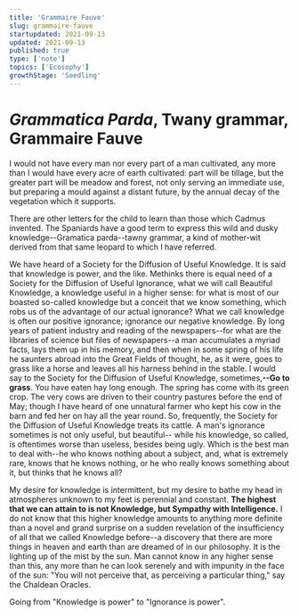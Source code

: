 ```yaml
---
title: 'Grammaire Fauve'
slug: grammaire-fauve
startupdated: 2021-09-13
updated: 2021-09-13
published: true
type: ['note']
topics: ['Ecosophy']
growthStage: 'Seedling'
---
```


# *Grammatica Parda*, Twany grammar, Grammaire Fauve

<SimpleCard width="700px">

<p> I would not have every man nor every part of a man cultivated, any more than I would have every acre of earth cultivated: part will be tillage, but the greater part will be meadow and forest, not only serving an immediate use, but preparing a mould against a distant future, by the annual decay of the vegetation which it supports. 
	
There are other letters for the child to learn than those which Cadmus invented. The Spaniards have a good term to express this wild and dusky knowledge--Gramatica parda--tawny grammar, a kind of mother-wit derived from that same leopard to which I have referred. 
	
We have heard of a Society for the Diffusion of Useful Knowledge. It is said that knowledge is power, and the like. Methinks there is equal need of a Society for the Diffusion of Useful Ignorance, what we will call Beautiful Knowledge, a knowledge useful in a higher sense: for what is most of our boasted so-called knowledge but a conceit that we know something, which robs us of the advantage of our actual ignorance? What we call knowledge is often our positive ignorance; ignorance our negative knowledge. By long years of patient industry and reading of the newspapers--for what are the libraries of science but files of newspapers--a man accumulates a myriad facts, lays them up in his memory, and then when in some spring of his life he saunters abroad into the Great Fields of thought, he, as it were, goes to grass like a horse and leaves all his harness behind in the stable. I would say to the Society for the Diffusion of Useful Knowledge, sometimes,**--Go to grass**. You have eaten hay long enough. The spring has come with its green crop. The very cows are driven to their country pastures before the end of May; though I have heard of one unnatural farmer who kept his cow in the barn and fed her on hay all the year round. So, frequently, the Society for the Diffusion of Useful Knowledge treats its cattle. A man's ignorance sometimes is not only useful, but beautiful-- while his knowledge, so called, is oftentimes worse than useless, besides being ugly. Which is the best man to deal with--he who knows nothing about a subject, and, what is extremely rare, knows that he knows nothing, or he who really knows something about it, but thinks that he knows all? 

My desire for knowledge is intermittent, but my desire to bathe my head in atmospheres unknown to my feet is perennial and constant. **The highest that we can attain to is not Knowledge, but Sympathy with Intelligence.** I do not know that this higher knowledge amounts to anything more definite than a novel and grand surprise on a sudden revelation of the insufficiency of all that we called Knowledge before--a discovery that there are more things in heaven and earth than are dreamed of in our philosophy. It is the lighting up of the mist by the sun. Man cannot know in any higher sense than this, any more than he can look serenely and with impunity in the face of the sun: "You will not perceive that, as perceiving a particular thing," say the Chaldean Oracles. </p>

</SimpleCard>

Going from "Knowledge is power" to "Ignorance is power". 
